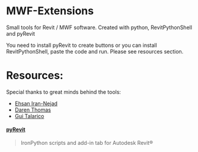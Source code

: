# MWF-Extensions
Small tools for Revit / MWF software. Created with python, RevitPythonShell and pyRevit

You need to install pyRevit to create buttons or you can install RevitPythonShell, paste the code and run. Please see resources section.

# Resources:

Special thanks to great minds behind the tools:

* [Ehsan Iran-Nejad](https://github.com/eirannejad)
* [Daren Thomas](https://github.com/architecture-building-systems)
* [Gui Talarico](https://github.com/gtalarico)

#### [pyRevit](https://github.com/eirannejad/pyRevit)
> IronPython scripts and add-in tab for Autodesk Revit®
